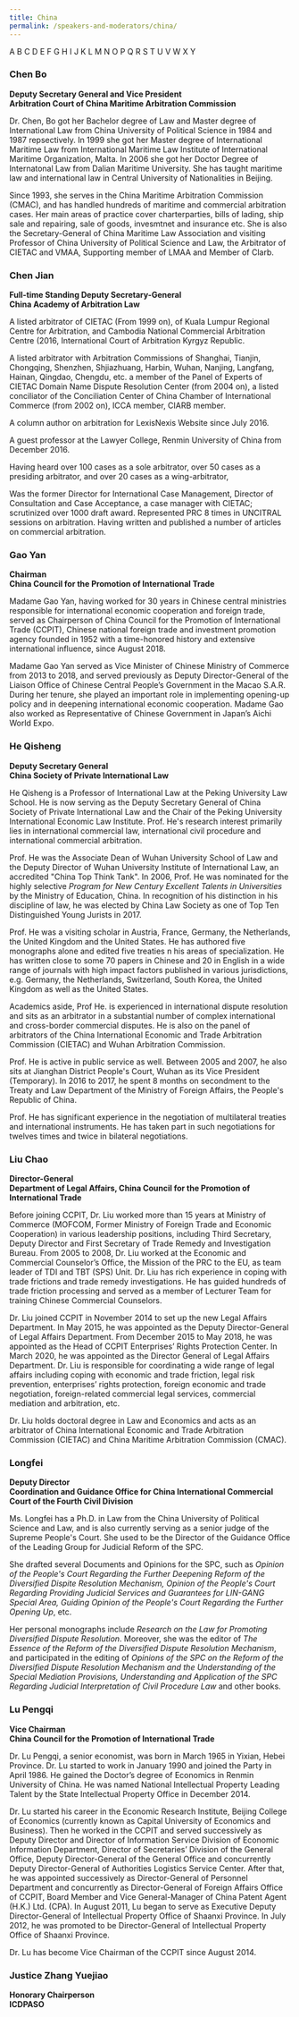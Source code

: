 ```yaml
---
title: China
permalink: /speakers-and-moderators/china/
---
```


A B C D E F G H I J K L M N O P Q R S T U V W X Y  

### Chen Bo 
**Deputy Secretary General and Vice President<br>
Arbitration Court of China Maritime Arbitration Commission**<br>

Dr. Chen, Bo got her Bachelor degree of Law and Master degree of International Law from China University of Political Science in 1984 and 1987 repsectively. In 1999 she got her Master degree of International Maritime Law from International Maritime Law Institute of International Maritime Organization, Malta. In 2006 she got her Doctor Degree of Internatonal Law from Dalian Maritime University. She has taught maritime law and international law in Central University of Nationalities in Beijing. 

Since 1993, she serves in the China Maritime Arbitration Commission (CMAC), and has handled hundreds of maritime and commercial arbitration cases. Her main areas of practice cover charterparties, bills of lading, ship sale and repairing, sale of goods, invesmtnet and insurance etc. She is also the Secretary-General of China Maritime Law Association and visiting Professor of China University of Political Science and Law, the Arbitrator of CIETAC and VMAA, Supporting member of LMAA and Member of Clarb.


### Chen Jian<br>
**Full-time Standing Deputy Secretary-General<br>
China Academy of Arbitration Law**

A listed arbitrator of CIETAC (From 1999 on), of Kuala Lumpur Regional Centre for Arbitration, and Cambodia National Commercial Arbitration Centre (2016, International Court of Arbitration Kyrgyz Republic. 

A listed arbitrator with Arbitration Commissions of Shanghai, Tianjin, Chongqing, Shenzhen, Shjiazhuang, Harbin, Wuhan, Nanjing, Langfang, Hainan, Qingdao, Chengdu, etc. a member of the Panel of Experts of CIETAC Domain Name Dispute Resolution Center (from 2004 on), a listed conciliator of the Conciliation Center of China Chamber of International Commerce (from 2002 on), ICCA member, CIARB member.

A column author on arbitration for LexisNexis Website since July 2016.

A guest professor at the Lawyer College, Renmin University of China from December 2016.

Having heard over 100 cases as a sole arbitrator, over 50 cases as a presiding arbitrator, and over 20 cases as a wing-arbitrator,

Was the former Director for International Case Management, Director of Consultation and Case Acceptance, a case manager with CIETAC; scrutinized over 1000 draft award. Represented PRC 8 times in UNCITRAL sessions on arbitration. Having written and published a number of articles on commercial arbitration.


### Gao Yan
**Chairman<br>
China Council for the Promotion of International Trade**<br>

Madame Gao Yan, having worked for 30 years in Chinese central ministries responsible for international economic cooperation and foreign trade, served as Chairperson of China Council for the Promotion of International Trade (CCPIT), Chinese national foreign trade and investment promotion agency founded in 1952 with a time-honored history and extensive international influence, since August 2018.

Madame Gao Yan served as Vice Minister of Chinese Ministry of Commerce from 2013 to 2018, and served previously as Deputy Director-General of the Liaison Office of Chinese Central People’s Government in the Macao S.A.R. During her tenure, she played an important role in implementing opening-up policy and in deepening international economic cooperation. Madame Gao also worked as Representative of Chinese Government in Japan’s Aichi World Expo.


### He Qisheng
**Deputy Secretary General<br>
China Society of Private International Law**<br>

He Qisheng is a Professor of International Law at the Peking University Law School. He is now serving as the Deputy Secretary General of China Society of Private International Law and the Chair of the Peking University International Economic Law Institute. Prof. He's research interest primarily lies in international commercial law, international civil procedure and international commercial arbitration. 

Prof. He was the Associate Dean of Wuhan University School of Law and the Deputy Director of Wuhan University Institute of International Law, an accredited "China Top Think Tank". In 2006, Prof. He was nominated for the highly selective *Program for New Century Excellent Talents in Universities* by the Ministry of Education, China. In recognition of his distinction in his discipline of law, he was elected by China Law Society as one of Top Ten Distinguished Young Jurists in 2017. 

Prof. He was a visiting scholar in Austria, France, Germany, the Netherlands, the United Kingdom and the United States. He has authored five monographs alone and edited five treaties n his areas of specialization. He has written close to some 70 papers in Chinese and 20 in English in a wide range of journals with high impact factors published in various jurisdictions, e.g. Germany, the Netherlands, Switzerland, South Korea, the United Kingdom as well as the United States.

Academics aside, Prof He. is experienced in international dispute resolution and sits as an arbitrator in a substantial number of complex international and cross-border commercial disputes. He is also on the panel of arbitrators of the China International Economic and Trade Arbitration Commission (CIETAC) and Wuhan Arbitration Commission. 

Prof. He is active in public service as well. Between 2005 and 2007, he also sits at Jianghan District People's Court, Wuhan as its Vice President (Temporary). In 2016 to 2017, he spent 8 months on secondment to the Treaty and Law Department of the Ministry of Foreign Affairs, the People's Republic of China. 

Prof. He has significant experience in the negotiation of multilateral treaties and international instruments. He has taken part in such negotiations for twelves times and twice in bilateral negotiations. 


### Liu Chao
**Director-General<br>
Department of Legal Affairs, China Council for the Promotion of International Trade**

Before joining CCPIT, Dr. Liu worked more than 15 years at Ministry of Commerce (MOFCOM, Former Ministry of Foreign Trade and Economic Cooperation) in various leadership positions, including Third Secretary, Deputy Director and First Secretary of Trade Remedy and Investigation Bureau. From 2005 to 2008, Dr. Liu worked at the Economic and Commercial Counselor’s Office, the Mission of the PRC to the EU, as team leader of TDI and TBT (SPS) Unit. Dr. Liu has rich experience in coping with trade frictions and trade remedy investigations. He has guided hundreds of trade friction processing and served as a member of Lecturer Team for training Chinese Commercial Counselors.

Dr. Liu joined CCPIT in November 2014 to set up the new Legal Affairs Department. In May 2015, he was appointed as the Deputy Director-General of Legal Affairs Department. From December 2015 to May 2018, he was appointed as the Head of CCPIT Enterprises’ Rights Protection Center. In March 2020, he was appointed as the Director General of Legal Affairs Department. Dr. Liu is responsible for coordinating a wide range of legal affairs including coping with economic and trade friction, legal risk prevention, enterprises’ rights protection, foreign economic and trade negotiation, foreign-related commercial legal services, commercial mediation and arbitration, etc.

Dr. Liu holds doctoral degree in Law and Economics and acts as an arbitrator of China International Economic and Trade Arbitration Commission (CIETAC) and China Maritime Arbitration Commission (CMAC).


### Longfei 
**Deputy Director<br>
Coordination and Guidance Office for China International Commercial Court of the Fourth Civil Division**<br>

Ms. Longfei has a Ph.D. in Law from the China University of Political Science and Law, and is also currently serving as a senior judge of the Supreme People's Court. She used to be the Director of the Guidance Office of the Leading Group for Judicial Reform of the SPC. 

She drafted several Documents and Opinions for the SPC, such as *Opinion of the People's Court Regarding the Further Deepening Reform of the Diversified Dispite Resolution Mechanism, Opinion of the People's Court Regarding Providing Judicial Services and Guarantees for LIN-GANG Special Area, Guiding Opinion of the People's Court Regarding the Further Opening Up*, etc. 

Her personal monographs include *Research on the Law for Promoting Diversified Dispute Resolution*. Moreover, she was the editor of *The Essence of the Reform of the Diversified Dispute Resolution Mechanism*, and participated in the editing of *Opinions of the SPC on the Reform of the Diversified Dispute Resolution Mechanism and the Understanding of the Special Mediation Provisions, Understanding and Application of the SPC Regarding Judicial Interpretation of Civil Procedure Law* and other books. 


### Lu Pengqi
**Vice Chairman<br>
China Council for the Promotion of International Trade**<br>

Dr. Lu Pengqi, a senior economist, was born in March 1965 in Yixian, Hebei Province. Dr. Lu started to work in January 1990 and joined the Party in April 1986. He gained the Doctor’s degree of Economics in Renmin University of China. He was named National Intellectual Property Leading Talent by the State Intellectual Property Office in December 2014.

Dr. Lu started his career in the Economic Research Institute, Beijing College of Economics (currently known as Capital University of Economics and Business). Then he worked in the CCPIT and served successively as Deputy Director and Director of Information Service Division of Economic Information Department, Director of Secretaries’ Division of the General Office, Deputy Director-General of the General Office and concurrently Deputy Director-General of Authorities Logistics Service Center. After that, he was appointed successively as Director-General of Personnel Department and concurrently as Director-General of Foreign Affairs Office of CCPIT, Board Member and Vice General-Manager of China Patent Agent (H.K.) Ltd. (CPA). In August 2011, Lu began to serve as Executive Deputy Director-General of Intellectual Property Office of Shaanxi Province. In July 2012, he was promoted to be Director-General of Intellectual Property Office of Shaanxi Province.

Dr. Lu has become Vice Chairman of the CCPIT since August 2014.

### Justice Zhang Yuejiao
**Honorary Chairperson<br>
ICDPASO**<br>
